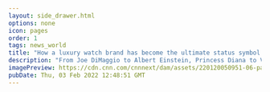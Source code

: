 ```yaml
---
layout: side_drawer.html
options: none
icon: pages
order: 1
tags: news_world
title: "How a luxury watch brand has become the ultimate status symbol for young celebrities"
description: "From Joe DiMaggio to Albert Einstein, Princess Diana to Victoria Beckham, watchmaker Patek Philippe has long been a celebrity favorite. But the Swiss brand's reputation has taken an unexpected turn in recent years. "
imagePreview: https://cdn.cnn.com/cnnnext/dam/assets/220120050951-06-patek-philippe-celebrities-cardib-restricted-video-synd-2.jpg
pubDate: Thu, 03 Feb 2022 12:48:51 GMT
---
```

